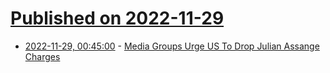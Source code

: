 # [Published on 2022-11-29](index.md)

* [2022-11-29, 00:45:00](https://news.slashdot.org/story/22/11/28/2234247/media-groups-urge-us-to-drop-julian-assange-charges?utm_source=rss1.0mainlinkanon&utm_medium=feed) - [Media Groups Urge US To Drop Julian Assange Charges](https://news.slashdot.org/story/22/11/28/2234247/media-groups-urge-us-to-drop-julian-assange-charges?utm_source=rss1.0mainlinkanon&utm_medium=feed)
